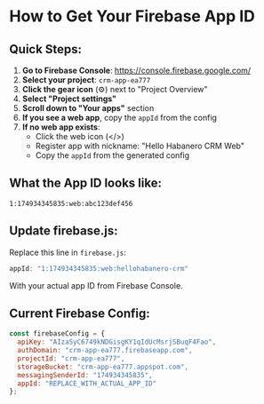# How to Get Your Firebase App ID

## Quick Steps:

1. **Go to Firebase Console**: https://console.firebase.google.com/
2. **Select your project**: `crm-app-ea777`
3. **Click the gear icon** (⚙️) next to "Project Overview"
4. **Select "Project settings"**
5. **Scroll down to "Your apps"** section
6. **If you see a web app**, copy the `appId` from the config
7. **If no web app exists**:
   - Click the web icon (</>)
   - Register app with nickname: "Hello Habanero CRM Web"
   - Copy the `appId` from the generated config

## What the App ID looks like:
```
1:174934345835:web:abc123def456
```

## Update firebase.js:
Replace this line in `firebase.js`:
```javascript
appId: "1:174934345835:web:hellohabanero-crm"
```

With your actual app ID from Firebase Console.

## Current Firebase Config:
```javascript
const firebaseConfig = {
  apiKey: "AIzaSyC6749kNDGisgKY1qIdUcMsrjSBuqF4Fao",
  authDomain: "crm-app-ea777.firebaseapp.com",
  projectId: "crm-app-ea777",
  storageBucket: "crm-app-ea777.appspot.com",
  messagingSenderId: "174934345835",
  appId: "REPLACE_WITH_ACTUAL_APP_ID"
};
``` 